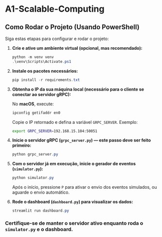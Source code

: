 # A1-Scalable-Computing

## Como Rodar o Projeto (Usando PowerShell)

Siga estas etapas para configurar e rodar o projeto:

1. **Crie e ative um ambiente virtual (opcional, mas recomendado):**
   ```powershell
   python -m venv venv
   .\venv\Scripts\Activate.ps1
   ```

2. **Instale os pacotes necessários:**
   ```powershell
   pip install -r requirements.txt
   ```

3. **Obtenha o IP da sua máquina local (necessário para o cliente se conectar ao servidor gRPC):**

   No **macOS**, execute:
   ```bash
   ipconfig getifaddr en0
   ```

   Copie o IP retornado e defina a variável `GRPC_SERVER`. Exemplo:
   ```bash
   export GRPC_SERVER=192.168.15.104:50051
   ```

4. **Inicie o servidor gRPC (`grpc_server.py`) — este passo deve ser feito primeiro:**
   ```powershell
   python grpc_server.py
   ```

5. **Com o servidor já em execução, inicie o gerador de eventos (`simulator.py`):**
   ```powershell
   python simulator.py
   ```

   Após o início, pressione `P` para ativar o envio dos eventos simulados, ou aguarde o envio automático.

6. **Rode o dashboard (`dashboard.py`) para visualizar os dados:**
   ```powershell
   streamlit run dashboard.py
   ```

### Certifique-se de manter o servidor ativo enquanto roda o `simulator.py` e o dashboard.

